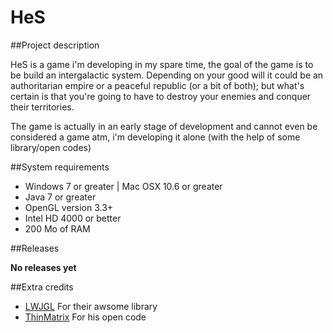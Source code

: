 # HeS

##Project description

HeS is a game i'm developing in my spare time, the goal of the game is to be build an intergalactic system. Depending on your good will it could be an authoritarian empire or a peaceful republic (or a bit of both); but what's certain is that you're going to have to destroy your enemies and conquer their territories.

The game is actually in an early stage of development and cannot even be considered a game atm, i'm developing it alone (with the help of some library/open codes)

##System requirements

- Windows 7 or greater | Mac OSX 10.6 or greater
- Java 7 or greater
- OpenGL version 3.3+
- Intel HD 4000 or better
- 200 Mo of RAM

##Releases
 
**No releases yet**

##Extra credits

- [LWJGL](https://www.lwjgl.org) For their awsome library
- [ThinMatrix](http://thinmatrix.tumblr.com) For his open code